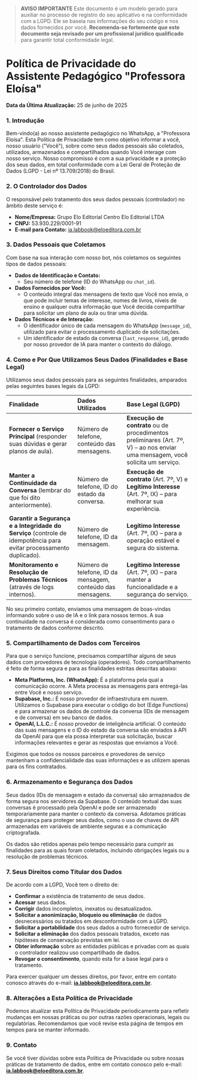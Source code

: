 > **AVISO IMPORTANTE**
> Este documento é um modelo gerado para auxiliar no processo de registro do seu aplicativo e na conformidade com a LGPD. Ele se baseia nas informações do seu código e nos dados fornecidos por você. **Recomenda-se fortemente que este documento seja revisado por um profissional jurídico qualificado** para garantir total conformidade legal.

# Política de Privacidade do Assistente Pedagógico "Professora Eloísa"

**Data da Última Atualização:** 25 de junho de 2025

### 1. Introdução

Bem-vindo(a) ao nosso assistente pedagógico no WhatsApp, a "Professora Eloísa". Esta Política de Privacidade tem como objetivo informar a você, nosso usuário ("Você"), sobre como seus dados pessoais são coletados, utilizados, armazenados e compartilhados quando Você interage com nosso serviço. Nosso compromisso é com a sua privacidade e a proteção dos seus dados, em total conformidade com a Lei Geral de Proteção de Dados (LGPD - Lei nº 13.709/2018) do Brasil.

### 2. O Controlador dos Dados

O responsável pelo tratamento dos seus dados pessoais (controlador) no âmbito deste serviço é:

* **Nome/Empresa:** Grupo Elo Editorial Centro Elo Editorial LTDA
* **CNPJ:** 53.930.229/0001-91
* **E-mail para Contato:** ia.labbook@eloeditora.com.br

### 3. Dados Pessoais que Coletamos

Com base na sua interação com nosso bot, nós coletamos os seguintes tipos de dados pessoais:

* **Dados de Identificação e Contato:**
    * Seu número de telefone (ID do WhatsApp ou `chat_id`).
* **Dados Fornecidos por Você:**
    * O conteúdo integral das mensagens de texto que Você nos envia, o que pode incluir temas de interesse, nomes de livros, níveis de ensino e qualquer outra informação que Você decida compartilhar para solicitar um plano de aula ou tirar uma dúvida.
* **Dados Técnicos e de Interação:**
    * O identificador único de cada mensagem do WhatsApp (`message_id`), utilizado para evitar o processamento duplicado de solicitações.
    * Um identificador de estado da conversa (`last_response_id`), gerado por nosso provedor de IA para manter o contexto do diálogo.

### 4. Como e Por Que Utilizamos Seus Dados (Finalidades e Base Legal)

Utilizamos seus dados pessoais para as seguintes finalidades, amparados pelas seguintes bases legais da LGPD:

| Finalidade                                                                                                     | Dados Utilizados                                              | Base Legal (LGPD)                                                                                                   |
| :--------------------------------------------------------------------------------------------------------------- | :------------------------------------------------------------ | :------------------------------------------------------------------------------------------------------------------ |
| **Fornecer o Serviço Principal** (responder suas dúvidas e gerar planos de aula).                                | Número de telefone, conteúdo das mensagens.                   | **Execução de contrato** ou de procedimentos preliminares (Art. 7º, V) – ao nos enviar uma mensagem, você solicita um serviço. |
| **Manter a Continuidade da Conversa** (lembrar do que foi dito anteriormente).                                   | Número de telefone, ID do estado da conversa.                 | **Execução de contrato** (Art. 7º, V) e **Legítimo Interesse** (Art. 7º, IX) – para melhorar sua experiência.      |
| **Garantir a Segurança e a Integridade do Serviço** (controle de idempotência para evitar processamento duplicado). | Número de telefone, ID da mensagem.                           | **Legítimo Interesse** (Art. 7º, IX) – para a operação estável e segura do sistema.                                   |
| **Monitoramento e Resolução de Problemas Técnicos** (através de logs internos).                                  | Número de telefone, ID da mensagem, conteúdo das mensagens.   | **Legítimo Interesse** (Art. 7º, IX) – para manter a funcionalidade e a segurança do serviço.                         |

No seu primeiro contato, enviamos uma mensagem de boas-vindas informando sobre o uso de IA e o link para nossos termos. A sua continuidade na conversa é considerada como consentimento para o tratamento de dados conforme descrito.

### 5. Compartilhamento de Dados com Terceiros

Para que o serviço funcione, precisamos compartilhar alguns de seus dados com provedores de tecnologia (operadores). Todo compartilhamento é feito de forma segura e para as finalidades estritas descritas abaixo:

* **Meta Platforms, Inc. (WhatsApp):** É a plataforma pela qual a comunicação ocorre. A Meta processa as mensagens para entregá-las entre Você e nosso serviço.
* **Supabase, Inc.:** É nosso provedor de infraestrutura em nuvem. Utilizamos o Supabase para executar o código do bot (Edge Functions) e para armazenar os dados de controle da conversa (IDs de mensagem e de conversa) em seu banco de dados.
* **OpenAI, L.L.C.:** É nosso provedor de inteligência artificial. O conteúdo das suas mensagens e o ID do estado da conversa são enviados à API da OpenAI para que ela possa interpretar sua solicitação, buscar informações relevantes e gerar as respostas que enviamos a Você.

Exigimos que todos os nossos parceiros e provedores de serviço mantenham a confidencialidade das suas informações e as utilizem apenas para os fins contratados.

### 6. Armazenamento e Segurança dos Dados

Seus dados (IDs de mensagem e estado da conversa) são armazenados de forma segura nos servidores da Supabase. O conteúdo textual das suas conversas é processado pela OpenAI e pode ser armazenado temporariamente para manter o contexto da conversa. Adotamos práticas de segurança para proteger seus dados, como o uso de chaves de API armazenadas em variáveis de ambiente seguras e a comunicação criptografada.

Os dados são retidos apenas pelo tempo necessário para cumprir as finalidades para as quais foram coletados, incluindo obrigações legais ou a resolução de problemas técnicos.

### 7. Seus Direitos como Titular dos Dados

De acordo com a LGPD, Você tem o direito de:

* **Confirmar** a existência de tratamento de seus dados.
* **Acessar** seus dados.
* **Corrigir** dados incompletos, inexatos ou desatualizados.
* **Solicitar a anonimização, bloqueio ou eliminação** de dados desnecessários ou tratados em desconformidade com a LGPD.
* **Solicitar a portabilidade** dos seus dados a outro fornecedor de serviço.
* **Solicitar a eliminação** dos dados pessoais tratados, exceto nas hipóteses de conservação previstas em lei.
* **Obter informação** sobre as entidades públicas e privadas com as quais o controlador realizou uso compartilhado de dados.
* **Revogar o consentimento**, quando esta for a base legal para o tratamento.

Para exercer qualquer um desses direitos, por favor, entre em contato conosco através do e-mail: **ia.labbook@eloeditora.com.br**.

### 8. Alterações a Esta Política de Privacidade

Podemos atualizar esta Política de Privacidade periodicamente para refletir mudanças em nossas práticas ou por outras razões operacionais, legais ou regulatórias. Recomendamos que você revise esta página de tempos em tempos para se manter informado.

### 9. Contato

Se você tiver dúvidas sobre esta Política de Privacidade ou sobre nossas práticas de tratamento de dados, entre em contato conosco pelo e-mail: **ia.labbook@eloeditora.com.br**.
